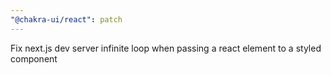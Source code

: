 ```yaml
---
"@chakra-ui/react": patch
---
```


Fix next.js dev server infinite loop when passing a react element to a styled
component
